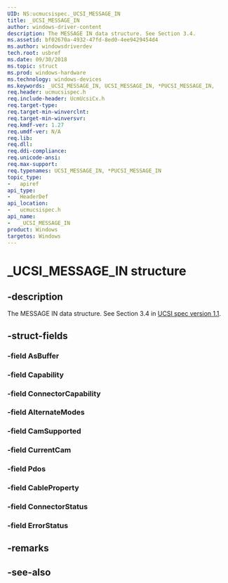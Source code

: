 ```yaml
---
UID: NS:ucmucsispec._UCSI_MESSAGE_IN
title: _UCSI_MESSAGE_IN
author: windows-driver-content
description: The MESSAGE IN data structure. See Section 3.4.
ms.assetid: bf02670a-4932-47fd-8ed0-4ee9429454d4
ms.author: windowsdriverdev
tech.root: usbref
ms.date: 09/30/2018 
ms.topic: struct
ms.prod: windows-hardware
ms.technology: windows-devices
ms.keywords: _UCSI_MESSAGE_IN, UCSI_MESSAGE_IN, *PUCSI_MESSAGE_IN, 
req.header: ucmucsispec.h
req.include-header: UcmUcsiCx.h 
req.target-type:
req.target-min-winverclnt:
req.target-min-winversvr:
req.kmdf-ver: 1.27
req.umdf-ver: N/A
req.lib:
req.dll:
req.ddi-compliance:
req.unicode-ansi:
req.max-support:
req.typenames: UCSI_MESSAGE_IN, *PUCSI_MESSAGE_IN
topic_type: 
-	apiref
api_type: 
-	HeaderDef
api_location: 
-	ucmucsispec.h
api_name: 
-	_UCSI_MESSAGE_IN
product: Windows
targetos: Windows
---
```


# _UCSI_MESSAGE_IN structure

## -description
The MESSAGE IN data structure. See Section 3.4 in [UCSI spec version 1.1](https://www.intel.com/content/dam/www/public/us/en/documents/technical-specifications/usb-type-c-ucsi-spec.pdf).

## -struct-fields

### -field AsBuffer
 
### -field Capability
 
### -field ConnectorCapability
 
### -field AlternateModes
 
### -field CamSupported
 
### -field CurrentCam
 
### -field Pdos
 
### -field CableProperty
 
### -field ConnectorStatus
 
### -field ErrorStatus
 

## -remarks

## -see-also